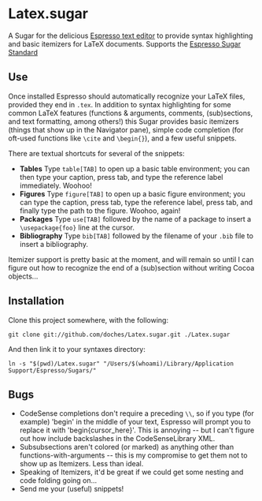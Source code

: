 # Latex.sugar

A Sugar for the delicious [Espresso text editor][espresso] to provide syntax highlighting and basic itemizers for LaTeX documents. Supports the [Espresso Sugar Standard][standard]

  [espresso]: <http://macrabbit.com/espresso/>
    "The Espresso text editor, by MacRabbit"
  [standard]: <http://github.com/elliottcable/espresso-sugar-standard>
    "ellitotcable's Espresso Sugar Standard on Github"

## Use

Once installed Espresso should automatically recognize your LaTeX files, provided they end in `.tex`. In addition to syntax highlighting for some common LaTeX features (functions & arguments, comments, (sub)sections, and text formatting, among others!) this Sugar provides basic itemizers (things that show up in the Navigator pane), simple code completion (for oft-used functions like `\cite` and `\begin{}`), and a few useful snippets. 

There are textual shortcuts for several of the snippets:

+  **Tables** Type `table[TAB]` to open up a basic table environment; you can then type your caption, press tab, and type the reference label immediately. Woohoo!
+  **Figures** Type `figure[TAB]` to open up a basic figure environment; you can type the caption, press tab, type the reference label, press tab, and finally type the path to the figure. Woohoo, again!
+  **Packages** Type `use[TAB]` followed by the name of a package to insert a `\usepackage{foo}` line at the cursor.
+  **Bibliography** Type `bib[TAB]` followed by the filename of your `.bib` file to insert a bibliography.

Itemizer support is pretty basic at the moment, and will remain so until I can figure out how to recognize the end of a (sub)section without writing Cocoa objects...

## Installation

Clone this project somewhere, with the following:

    git clone git://github.com/doches/Latex.sugar.git ./Latex.sugar

And then link it to your syntaxes directory:

    ln -s "$(pwd)/Latex.sugar" "/Users/$(whoami)/Library/Application Support/Espresso/Sugars/"

## Bugs

+  CodeSense completions don't require a preceding `\\`, so if you type (for example) 'begin' in the middle of your text, Espresso will prompt you to replace it with 'begin{cursor_here}'. This is annoying -- but I can't figure out how include backslashes in the CodeSenseLibrary XML. 
+  Subsubsections aren't colored (or marked) as anything other than functions-with-arguments -- this is my compromise to get them not to show up as Itemizers. Less than ideal.
+  Speaking of Itemizers, it'd be great if we could get some nesting and code folding going on...
+  Send me your (useful) snippets!
